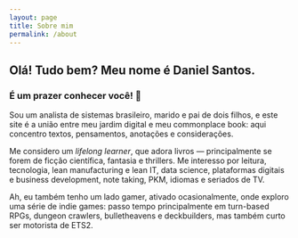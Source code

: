 ```yaml
---
layout: page
title: Sobre mim
permalink: /about
---
```


## Olá! Tudo bem? Meu nome é Daniel Santos.

### É um prazer conhecer você! :wave:

Sou um analista de sistemas brasileiro, marido e pai de dois filhos, e este site é a união entre meu jardim digital e meu commonplace book: aqui concentro textos, pensamentos, anotações e considerações.

Me considero um *lifelong learner*, que adora livros — principalmente se forem de ficção científica, fantasia e thrillers. Me interesso por leitura, tecnologia, lean manufacturing e lean IT, data science, plataformas digitais e business development, note taking, PKM, idiomas e seriados de TV.

Ah, eu também tenho um lado gamer, ativado ocasionalmente, onde exploro uma série de indie games: passo tempo principalmente em turn-based RPGs, dungeon crawlers, bulletheavens e deckbuilders, mas também curto ser motorista de ETS2.